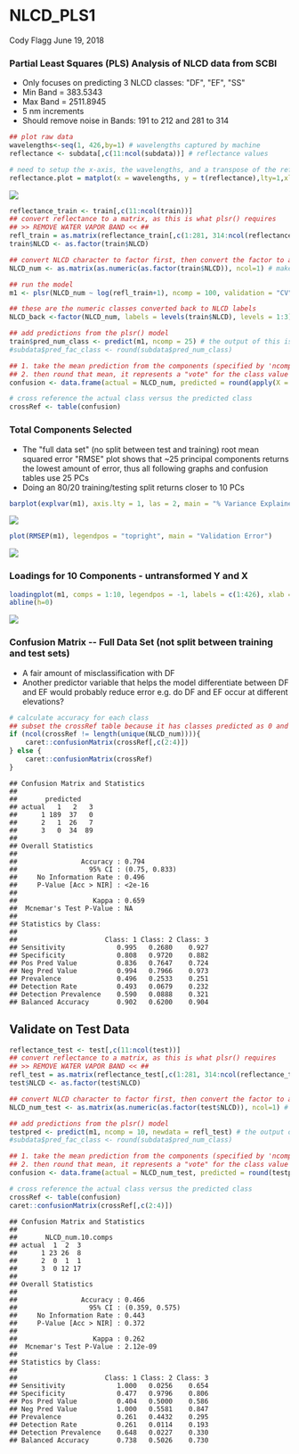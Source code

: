 NLCD\_PLS1
================
Cody Flagg
June 19, 2018

### Partial Least Squares (PLS) Analysis of NLCD data from SCBI

-   Only focuses on predicting 3 NLCD classes: "DF", "EF", "SS"
-   Min Band = 383.5343
-   Max Band = 2511.8945
-   5 nm increments
-   Should remove noise in Bands: 191 to 212 and 281 to 314

``` r
## plot raw data
wavelengths<-seq(1, 426,by=1) # wavelengths captured by machine
reflectance <- subdata[,c(11:ncol(subdata))] # reflectance values 

# need to setup the x-axis, the wavelengths, and a transpose of the reflectance matrix with t()
reflectance.plot = matplot(x = wavelengths, y = t(reflectance),lty=1,xlab="wavelengths(nm)",ylab="Reflectance",type="l", main = "Reflectance by Sample")
```

![](pls_analysis1_files/figure-markdown_github/unnamed-chunk-1-1.png)

``` r
reflectance_train <- train[,c(11:ncol(train))]
## convert reflectance to a matrix, as this is what plsr() requires
## >> REMOVE WATER VAPOR BAND << ## 
refl_train = as.matrix(reflectance_train[,c(1:281, 314:ncol(reflectance_train))])
train$NLCD <- as.factor(train$NLCD)

## convert NLCD character to factor first, then convert the factor to a numeric value so plsr() can analyze data
NLCD_num <- as.matrix(as.numeric(as.factor(train$NLCD)), ncol=1) # make numeric matrix

## run the model
m1 <- plsr(NLCD_num ~ log(refl_train+1), ncomp = 100, validation = "CV")

## these are the numeric classes converted back to NLCD labels
NLCD_back <-factor(NLCD_num, labels = levels(train$NLCD), levels = 1:3)

## add predictions from the plsr() model
train$pred_num_class <- predict(m1, ncomp = 25) # the output of this is an array, each column in the array is the predicted output for each principal component
#subdata$pred_fac_class <- round(subdata$pred_num_class)

## 1. take the mean prediction from the components (specified by 'ncomp') by applying mean() across a row
## 2. then round that mean, it represents a "vote" for the class value from each component
confusion <- data.frame(actual = NLCD_num, predicted = round(apply(X = train$pred_num_class, 1, FUN = mean)))

# cross reference the actual class versus the predicted class
crossRef <- table(confusion)
```

### Total Components Selected

-   The "full data set" (no split between test and training) root mean squared error "RMSE" plot shows that ~25 principal components returns the lowest amount of error, thus all following graphs and confusion tables use 25 PCs
-   Doing an 80/20 training/testing split returns closer to 10 PCs

``` r
barplot(explvar(m1), axis.lty = 1, las = 2, main = "% Variance Explained by Component")
```

![](pls_analysis1_files/figure-markdown_github/unnamed-chunk-3-1.png)

``` r
plot(RMSEP(m1), legendpos = "topright", main = "Validation Error")
```

![](pls_analysis1_files/figure-markdown_github/unnamed-chunk-3-2.png)

### Loadings for 10 Components - untransformed Y and X

``` r
loadingplot(m1, comps = 1:10, legendpos = -1, labels = c(1:426), xlab = "Band")
abline(h=0)
```

![](pls_analysis1_files/figure-markdown_github/unnamed-chunk-4-1.png)

### Confusion Matrix -- Full Data Set (not split between training and test sets)

-   A fair amount of misclassification with DF
-   Another predictor variable that helps the model differentiate between DF and EF would probably reduce error e.g. do DF and EF occur at different elevations?

``` r
# calculate accuracy for each class
## subset the crossRef table because it has classes predicted as 0 and 4 <for 3 class>
if (ncol(crossRef != length(unique(NLCD_num)))){
    caret::confusionMatrix(crossRef[,c(2:4)])
} else {
    caret::confusionMatrix(crossRef)
}
```

    ## Confusion Matrix and Statistics
    ## 
    ##       predicted
    ## actual   1   2   3
    ##      1 189  37   0
    ##      2   1  26   7
    ##      3   0  34  89
    ## 
    ## Overall Statistics
    ##                                        
    ##                Accuracy : 0.794        
    ##                  95% CI : (0.75, 0.833)
    ##     No Information Rate : 0.496        
    ##     P-Value [Acc > NIR] : <2e-16       
    ##                                        
    ##                   Kappa : 0.659        
    ##  Mcnemar's Test P-Value : NA           
    ## 
    ## Statistics by Class:
    ## 
    ##                      Class: 1 Class: 2 Class: 3
    ## Sensitivity             0.995   0.2680    0.927
    ## Specificity             0.808   0.9720    0.882
    ## Pos Pred Value          0.836   0.7647    0.724
    ## Neg Pred Value          0.994   0.7966    0.973
    ## Prevalence              0.496   0.2533    0.251
    ## Detection Rate          0.493   0.0679    0.232
    ## Detection Prevalence    0.590   0.0888    0.321
    ## Balanced Accuracy       0.902   0.6200    0.904

Validate on Test Data
---------------------

``` r
reflectance_test <- test[,c(11:ncol(test))]
## convert reflectance to a matrix, as this is what plsr() requires
## >> REMOVE WATER VAPOR BAND << ## 
refl_test = as.matrix(reflectance_test[,c(1:281, 314:ncol(reflectance_test))])
test$NLCD <- as.factor(test$NLCD)

## convert NLCD character to factor first, then convert the factor to a numeric value so plsr() can analyze data
NLCD_num_test <- as.matrix(as.numeric(as.factor(test$NLCD)), ncol=1) # make numeric matrix

## add predictions from the plsr() model
testpred <- predict(m1, ncomp = 10, newdata = refl_test) # the output of this is an array, each column in the array is the predicted output for each principal component
#subdata$pred_fac_class <- round(subdata$pred_num_class)

## 1. take the mean prediction from the components (specified by 'ncomp') by applying mean() across a row
## 2. then round that mean, it represents a "vote" for the class value from each component
confusion <- data.frame(actual = NLCD_num_test, predicted = round(testpred))

# cross reference the actual class versus the predicted class
crossRef <- table(confusion)
caret::confusionMatrix(crossRef[,c(2:4)])
```

    ## Confusion Matrix and Statistics
    ## 
    ##       NLCD_num.10.comps
    ## actual  1  2  3
    ##      1 23 26  8
    ##      2  0  1  1
    ##      3  0 12 17
    ## 
    ## Overall Statistics
    ##                                         
    ##                Accuracy : 0.466         
    ##                  95% CI : (0.359, 0.575)
    ##     No Information Rate : 0.443         
    ##     P-Value [Acc > NIR] : 0.372         
    ##                                         
    ##                   Kappa : 0.262         
    ##  Mcnemar's Test P-Value : 2.12e-09      
    ## 
    ## Statistics by Class:
    ## 
    ##                      Class: 1 Class: 2 Class: 3
    ## Sensitivity             1.000   0.0256    0.654
    ## Specificity             0.477   0.9796    0.806
    ## Pos Pred Value          0.404   0.5000    0.586
    ## Neg Pred Value          1.000   0.5581    0.847
    ## Prevalence              0.261   0.4432    0.295
    ## Detection Rate          0.261   0.0114    0.193
    ## Detection Prevalence    0.648   0.0227    0.330
    ## Balanced Accuracy       0.738   0.5026    0.730
